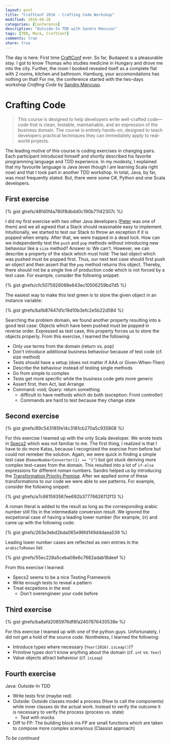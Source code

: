 ```yaml
---
layout: post
title: "CraftConf 2016 - Crafting Code Workshop"
modified: 2016-04-26
categories: [Conference] 
description: "Outside-In TDD with Sandro Mancuso"
tags: [TDD, Mock, CraftConf]
comments: true
share: true
---
```

The day is here: First time [CraftConf](http://craft-conf.com/2016/) ever. So far, Budapest is a pleasurable stay. I got to know Thomas who studies medicine in Hungary and drove me into the city. Further, the room I booked revealed itself as a complete flat with 2 rooms, kitchen and bathroom. Hamburg, your accomondations has nothing on that! For me, the conference started with the two-days workshop *Crafting Code* by [Sandro Mancuso](https://twitter.com/sandromancuso).

# Crafting Code
> This course is designed to help developers write well-crafted code—code that is clean, testable, maintainable, and an expression of the business domain. The course is entirely hands-on, designed to teach developers practical techniques they can immediately apply to real-world projects.

The leading motive of this course is coding exercises in changing pairs. Each participant introduced himself and shortly described his favorite programming language and TDD experience. In my modesty, I explained that my favourite language is Java (even though I am learning Scala right now) and that I took part in another TDD workshop. In total, Java, by far, was most frequently stated. But, there were some C#, Python and one Scala developers. 

## First exercise
{% gist gtrefs/48fd0f4a780f8dbdd0c190b71142307c %}

I did my first exercise with two other Java developers ([Peter](https://twitter.com/Sini_P) was one of them) and we all agreed that a Stack should reasonable easy to implement. Intuitionally, we started to test our Stack to throw an exception if it is popped when empty. After that, we were trapped in a dead lock. How can we independently test the `push` and `pop` methods without introducing new behaviour like a `size` method? Answer is: We can't. However, we can describe a property of the stack which must hold: The last object which was pushed must be popped first. Thus, our next test case should first push an object and then assert that the `pop` method returns this object. Thereby, there should not be a single line of production code which is not forced by a test case. For example, consider the following snippet:

{% gist gtrefs/cfc5075926088e643ec10506259bd7d5 %}

The easiest way to make this test green is to store the given object in an instance variable:

{% gist gtrefs/ba1b87447d1c19d10b3efc2e5b22d584 %}

Searching the problem domain, we found another property resulting into a good test case: Objects which have been pushed must be popped in reverse order. Expressed as test case, this property forces us to store the objects properly. From this exercise, I learned the following:

- Only use terms from the domain (return vs. pop)
- Don't introduce additional business behaviour because of test code (cf. size method)
- Tests should have a setup (does not matter if AAA or Given-When-Then)
- Describe the behaviour instead of testing single methods
- Go from simple to complex 
- Tests get more specific while the business code gets more generic
- Assert first, then Act, last Arrange
- Command: void; Query: return something
  - difficult to have methods which do both (exception: Front controller)
  - Commands are hard to test because they change state

## Second exercise

{% gist gtrefs/89c543185fe14c3181cb270a5c935808 %}

For this exercise I teamed up with the only Scala developer. We wrote tests in [Specs2](https://etorreborre.github.io/specs2/) which was not familiar to me. The first thing, I realized is that I have to do more Katas, because I recognized the exercise from before but could not remeber the solution. Again, we were quick in finding a simple test case (`RomanNumberConverter(1) == "1"`) but got stuck deriving more complex test-cases from the domain. This resulted into a lot of `if-else` expressions for different roman numbers. Sandro helped us by introducing the [Transformation Priority Premise](https://blog.8thlight.com/uncle-bob/2013/05/27/TheTransformationPriorityPremise.html). After we applied some of these transformations to our code we were able to see patterns. For example, consider the following snippet:

{% gist gtrefs/a7c661593567ee692b37776626112f13 %}

A roman literal is added to the result as long as the corresponding arabic number still fits in the intermediate conversion result. We ignored the excpetional case of having a leading lower number (for example, `IV`) and came up with the following code:

{% gist gtrefs/263e3ebd2bda065e96fd149d4daea539 %}

Leading lower number cases are reflected as own entries in the `arabicToRoman` list:

{% gist gtrefs/55ec228a5ceba08e6c7682adab18deef %}

From this exercise I learned:

- Specs2 seems to be a nice Testing Framework
- Write enough tests to reveal a pattern 
- Treat excpetions in the end
  - Don't overengineer your code before

## Third exercise 

{% gist gtrefs/ba8afd2085976df8fa2407876430538e %}

For this exercise I teamed up with one of the python guys. Unfortunately, I did not get a hold of the source code. Nontheless, I learned the following:

- Introduce types where necessary (`Year(2016).isLeap()`)?
 - Primitive types don't know anything about the domain (cf. `int` vs. `Year`)
- Value objects attract behaviour (cf. `isLeap`)

## Fourth exercise 
Java: Outside-In TDD

- Write tests first (maybe red)
- Outside: Outside classes model a process (How to call the components) while inner classes do the actual work. Instead to verify the outcome it is necessary to verify the process (process vs. state)
  - Test with mocks
- Diff to FP: The building block ins FP are small functions which are taken to compose more complex scenarious (Classist approach)

*To be continued*
